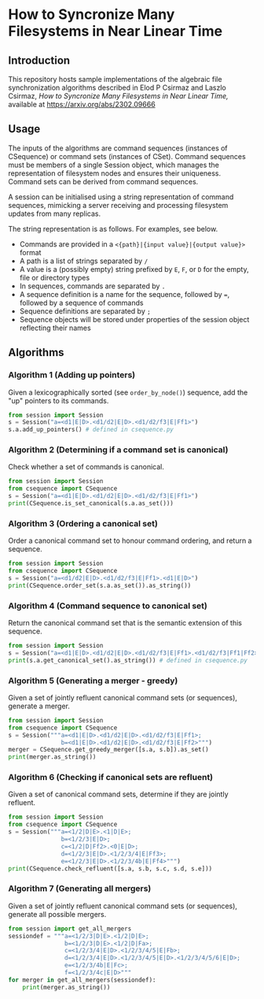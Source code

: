 # How to Syncronize Many Filesystems in Near Linear Time

## Introduction

This repository hosts sample implementations of the algebraic file synchronization
algorithms described in
Elod P Csirmaz and Laszlo Csirmaz,
*How to Syncronize Many Filesystems in Near Linear Time,* available at https://arxiv.org/abs/2302.09666

## Usage

The inputs of the algorithms are command sequences (instances of CSequence) or command sets (instances of CSet).
Command sequences must be members of a single Session object, which manages the representation of filesystem nodes
and ensures their uniqueness. Command sets can be derived from command sequences.

A session can be initialised using a string representation of command sequences, mimicking
a server receiving and processing filesystem updates from many replicas.

The string representation is as follows. For examples, see below.

- Commands are provided in a `<{path}|{input value}|{output value}>` format
- A path is a list of strings separated by `/`
- A value is a (possibly empty) string prefixed by `E`, `F`, or `D` for the empty, file or directory types
- In sequences, commands are separated by `.`
- A sequence definition is a name for the sequence, followed by `=`, followed by a sequence of commands
- Sequence definitions are separated by `;`
- Sequence objects will be stored under properties of the session object reflecting their names

## Algorithms

### Algorithm 1 (Adding up pointers)

Given a lexicographically sorted (see `order_by_node()`) sequence, add the "up" pointers to its commands.

```python
from session import Session
s = Session("a=<d1|E|D>.<d1/d2|E|D>.<d1/d2/f3|E|Ff1>")
s.a.add_up_pointers() # defined in csequence.py
```

### Algorithm 2 (Determining if a command set is canonical)

Check whether a set of commands is canonical.

```python
from session import Session
from csequence import CSequence
s = Session("a=<d1|E|D>.<d1/d2|E|D>.<d1/d2/f3|E|Ff1>")
print(CSequence.is_set_canonical(s.a.as_set()))
```

### Algorithm 3 (Ordering a canonical set)

Order a canonical command set to honour command ordering, and return a sequence.

```python
from session import Session
from csequence import CSequence
s = Session("a=<d1/d2|E|D>.<d1/d2/f3|E|Ff1>.<d1|E|D>")
print(CSequence.order_set(s.a.as_set()).as_string())
```

### Algorithm 4 (Command sequence to canonical set)

Return the canonical command set that is the semantic extension of this sequence.

```python
from session import Session
s = Session("a=<d1|E|D>.<d1/d2|E|D>.<d1/d2/f3|E|Ff1>.<d1/d2/f3|Ff1|Ff2>")
print(s.a.get_canonical_set().as_string()) # defined in csequence.py
```

### Algorithm 5 (Generating a merger - greedy)

Given a set of jointly refluent canonical command sets (or sequences), generate a merger.

```python
from session import Session
from csequence import CSequence
s = Session("""a=<d1|E|D>.<d1/d2|E|D>.<d1/d2/f3|E|Ff1>;
               b=<d1|E|D>.<d1/d2|E|D>.<d1/d2/f3|E|Ff2>""")
merger = CSequence.get_greedy_merger([s.a, s.b]).as_set()
print(merger.as_string())
```

### Algorithm 6 (Checking if canonical sets are refluent)

Given a set of canonical command sets, determine if they are jointly refluent.

```python
from session import Session
from csequence import CSequence
s = Session("""a=<1/2|D|E>.<1|D|E>;
               b=<1/2/3|E|D>;
               c=<1/2|D|Ff2>.<0|E|D>;
               d=<1/2/3|E|D>.<1/2/3/4|E|Ff3>;
               e=<1/2/3|E|D>.<1/2/3/4b|E|Ff4>""")
print(CSequence.check_refluent([s.a, s.b, s.c, s.d, s.e]))
```

### Algorithm 7 (Generating all mergers)

Given a set of jointly refluent canonical command sets (or sequences), generate all possible mergers.

```python
from session import get_all_mergers
sessiondef = """a=<1/2/3|D|E>.<1/2|D|E>;
                b=<1/2/3|D|E>.<1/2|D|Fa>;
                c=<1/2/3/4|E|D>.<1/2/3/4/5|E|Fb>;
                d=<1/2/3/4|E|D>.<1/2/3/4/5|E|D>.<1/2/3/4/5/6|E|D>;
                e=<1/2/3/4b|E|Fc>;
                f=<1/2/3/4c|E|D>"""
for merger in get_all_mergers(sessiondef):
    print(merger.as_string())
```
